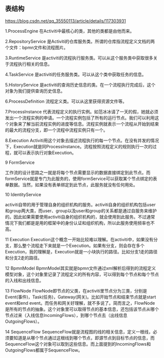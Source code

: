 ## 表结构
https://blog.csdn.net/qq_35550113/article/details/117303931

1.ProcessEngine 
 在Activiti中最核心的类，其他的类都是由他而来。

2.RepositoryService
是Activiti的仓库服务类。所谓的仓库指流程定义文档的两个文件：bpmn文件和流程图片。

3.RuntimeService
是activiti的流程执行服务类。可以从这个服务类中获取很多关于流程执行相关的信息。

4.TaskService
是activiti的任务服务类。可以从这个类中获取任务的信息。

5.HistoryService
是activiti的查询历史信息的类。在一个流程执行完成后，这个对象为我们提供查询历史信息。

6.ProcessDefinition
流程定义类。可以从这里获得资源文件等。

7.ProcessInstance
代表流程定义的执行实例。如范冰冰请了一天的假，她就必须发出一个流程实例的申请。一个流程实例包括了所有的运行节点。我们可以利用这个对象来了解当前流程实例的进度等信息。流程实例就表示一个流程从开始到结束的最大的流程分支，即一个流程中流程实例只有一个。

8.Execution
Activiti用这个对象去描述流程执行的每一个节点。在没有并发的情况下，Execution就是同ProcessInstance。流程按照流程定义的规则执行一次的过程，就可以表示执行对象Execution。

9 FormService

工作流的设计思路之一就是将每个节点需要显示的数据直接绑定到此节点。而formService就是专门为此服务的，使用formService可以获取某个节点绑定的表单数据。当然，如果没有表单绑定到此节点，此服务就没有任何用处。

10 IdentityService

activiti自带的用于管理自身的组织机构的服务。activiti自身的组织机构包括user和group两大类，而user、group以及user和group的关系都是通过自服务来维护的。因此如果需要使用activiti自身的组织机构的，就会使用到此服务。不过通常情况下我们都是是用的框架中的身份认证和组织机构，所以此服务使用频率也不高。

11 Execution
Execution这个概念一开始比较难以理解。在activiti中，如果没有分支，那么整个流程走下来就是一个Execution。如果有分支，则会存在多个Execution，我的理解是，Execution就是一小块执行的路径。比如分支1走的路径和分支2走的路径。

12 BpmnModel
BpmnModel其实就是bpmn文件通过xml解析后得到的流程定义模型对象，这个对象里记录了流程定义的所有内容，可以得到每个节点和每个节点的入线和出线信息。

13 FlowNode
FlowNode即节点的父类，在activiti里节点分为三类，分别是Event(事件)，Task(任务)，Gateway(网关)。比如开始节点和结束节点就是start event和end event。而任务和网关好理解，就不多说了。简而言之，FlowNode是所有的节点的抽象。这个对象里可以取得节点的基本信息，还包括该节点从哪个节点过来（入线信息IncomingFlows），到哪个节点去（出线信息OutgoingFlows）。

14 SequenceFlow
SequenceFlow就是流程图的线的相关信息，定义一根线，必须要知道是从哪个节点通过这根线到哪个节点，即源节点到目标节点的信息，而SequenceFlow这个对象可以取到这些信息。而上面提到的IncomingFlows和OutgoingFlows都属于SequenceFlow。

